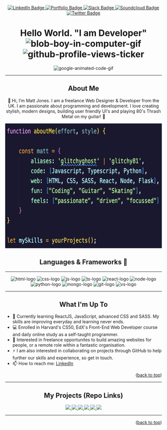 <!-- Custom profile -->

<!-- Readme top-->
<a name="readme-top"></a>

<!-- badges -->
<div id="badges" align="center">
 <a href="https://www.linkedin.com/in/matt-jones-zx81/">
  <img src="https://img.shields.io/badge/LinkedIn-blue?style=for-the-badge&logo=linkedin&logoColor=white" alt="LinkedIn Badge"/>
 </a>
 <a href="https://matt-jones-developer.github.io/i-am-developer-bootstrap-edition/">
  <img src="https://img.shields.io/badge/top%20repos-portfolio-brightgreen?style=for-the-badge&logo=Portfolio&logoColor=white" alt="Portfolio Badge"/>
 </a>
 <a href="https://ukvirtfept112-wi02517.slack.com/archives/C04DMB7BK0B">
  <img src="https://img.shields.io/badge/slack-group-yellow?style=for-the-badge&logo=slack&logoColor=white" alt="Slack Badge"/>
 </a>
 <a href="https://soundcloud.com/sampledat/sets/glitchys-dancehall-in-the-fine?si=ee679385a84c4479b4219273c70a548c&utm_source=clipboard&utm_medium=text&utm_campaign=social_sharing">
  <img src="https://img.shields.io/badge/soundcloud-music-orange?style=for-the-badge&logo=soundcloud&logoColor=white" alt="Soundcloud Badge"/>
 </a>
 <a href="https://twitter.com/glitchy81_dev">
  <img src="https://img.shields.io/badge/Twitter-blue?style=for-the-badge&logo=twitter&logoColor=white" alt="Twitter Badge"/>
 </a>
</div>

<!-- Profile header -->

<!-- welcome message -->
<div id="welcome" align="center">
 <h1>Hello World. "I am Developer" 
 <img src="https://media.giphy.com/media/H8FP5CniGPbB4zFnRR/giphy.gif" width="100" height="100" alt="blob-boy-in-computer-gif">
 <img src="https://komarev.com/ghpvc/?username=matt-jones-developer&style=flat-square&color=blue" alt="github-profile-views-ticker">
 </h1>
</div>

<!-- animated gif -->
 
<div id="header" align="center">
 <img src="https://media.giphy.com/media/HwBlFQZFcAoUcPHZdX/giphy.gif" alt="google-animated-code-gif">
</div>

---

<!-- about me  -->

<h2 align="center">About Me</h2>
<!-- syntax image /about -->
<p align="center">
👋 Hi, I’m Matt Jones. I am a freelance Web Designer & Developer from the UK. I am passionate about programming and development. I love creating stylish, modern designs, building user friendly UI's and playing 80's Thrash Metal on my guitar! 🎸
</p>

<div align="center">
<img src="assets/images/syntax_intro.png" width="800" height="400">
</div>

<h2 align="center">Languages & Frameworks 👀</h2>

---

<div id="about-code" align="center">
 <img src="https://user-images.githubusercontent.com/116958213/211398959-60d258d0-fae2-43d7-b850-7023d86a71c7.svg" width="11%" alt="html-logo"></img> 
 <img src="https://user-images.githubusercontent.com/116958213/211398994-999f884e-177a-4a4d-a087-38fb389dbe5d.svg" width="11%" alt="css-logo"></img> 
 <img src="https://user-images.githubusercontent.com/116958213/211399024-b3827a75-34c7-4425-a703-13ef5e3bc881.svg" width="11%" alt="js-logo"></img>
 <img src="https://user-images.githubusercontent.com/116958213/211425795-705c7d81-ddb0-4962-8dbc-94e33bdb2443.png" width="13%" alt="ts-logo"></img> 
 <img src="https://user-images.githubusercontent.com/116958213/211400330-53108be5-d7ee-47b9-8601-baec78152432.png" width="11%" alt="react-logo"></img> 
 <img src="https://user-images.githubusercontent.com/116958213/211401548-d16990b7-a8b0-46fa-b3d4-1f32f4704865.png" width="10%" alt="node-logo"></img>
 <img src="https://user-images.githubusercontent.com/116958213/211399081-e1e3db2e-9613-448c-8dbb-585670deeb1d.png" width="11%" alt="python-logo"></img>
 <img src="https://user-images.githubusercontent.com/116958213/211399784-986b9c62-a71d-4561-bac3-e4c9c0009cd5.png" width="12%" alt="mongo-logo"></img> 
 <img src="https://user-images.githubusercontent.com/116958213/211399041-ea73b82f-3d90-45e3-a608-5cd0c5e3d14d.svg" width="12%" alt="git-logo"**></img> 
 <img src="https://user-images.githubusercontent.com/116958213/211399929-62ab26fe-d6fe-43f1-812e-4f28e23ea6f1.png" width="12%" alt="vs-logo"></img>
</div>

---

<h2 align="center">What I'm Up To</h2>

<div id="about-text" align="left" padding="2rem">
<ul>
 <li>
  🌱 Currently learning ReactJS, JavaScript, advanced CSS and SASS.  My skills are improving everyday and learning never ends.
 </li>
 <li>
  💻 Enrolled in Harvard's CS50, EdX's Front-End Web Developer course and daily online study as a self-taught programmer.
 </li>
  <li>
  💞 Interested in freelance opportunites to build amazing websites for people, or a remote role within a fantastic organisation.
 </li>
  <li>
  ⚡ I am also interested in collaborating on projects through GitHub to help further our skills and experience, so get in touch.
 </li>
  <li>
  📫 How to reach me:  
  <a href="https://www.linkedin.com/in/matt-jones-zx81/">LinkedIn</a>
 </li>
 </div>
 
 <p align="right">(<a href="#readme-top">back to top</a>)</p>
 
 ---
 
 <h2 align="center">My Projects (Repo Links)</h2>
 
 <div id="gallery" align="center">
 <a href="#">
 <img src="https://user-images.githubusercontent.com/116958213/211389670-19c674ef-999f-4958-8df8-46ab57dfae54.png" width="45%"></img>
 </a>
 <a href="#">
 <img src="https://user-images.githubusercontent.com/116958213/211387719-9d5a5679-660e-41f2-ba68-34ca6cbce362.png" width="45%"></img>
 </a>
 <a href="#">
 <img src="https://user-images.githubusercontent.com/116958213/211387406-810b82b3-73d5-4392-ab71-5534437236ce.png" width="45%"></img>
 </a>
 <a href="#">
 <img src="https://user-images.githubusercontent.com/116958213/211387859-9f85b9cf-78be-4c34-8301-7743d6af45fc.png" width="45%"></img> 
 </a>
 <a href="#">
 <img src="https://user-images.githubusercontent.com/116958213/211388048-84c72dc3-1a9b-44d6-88b3-ea983f4352eb.png" width="45%"></img>
 </a>
 <a href="#">
 <img src="https://user-images.githubusercontent.com/116958213/211388428-2086f7ab-2eab-4665-a332-4ecc64d9ae5a.png" width="45%"></img> 
 </a>
 </div>
 
 ---
 
 <p align="right">(<a href="#readme-top">back to top</a>)</p>

[stars-shield]: https://img.shields.io/github/stars/matt-jones-developer.svg?style=for-the-badge
[stars-url]: https://matt-jones-developer.github.io/stargazer
[linkedin-shield]: https://img.shields.io/badge/-LinkedIn-black.svg?style=for-the-badge&logo=linkedin&colorB=555
[linkedin-url]: www.linkedin.com/in/matt-jones-zx81

<!---
Matt-Jones-Developer/Matt-Jones-Developer is a ✨ special ✨ repository because its `README.md` (this file) appears on your GitHub profile.
You can click the Preview link to take a look at your changes.
--->
